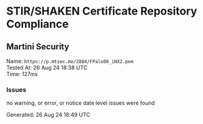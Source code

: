 # STIR/SHAKEN Certificate Repository Compliance

## Martini Security

Name: `https://p.mtsec.me/2884/FPalo08_iHX2.pem`\
Tested At: 26 Aug 24 18:38 UTC\
Time: 127ms

### Issues

no warning, or error, or notice date level issues were found

Generated: 26 Aug 24 18:49 UTC